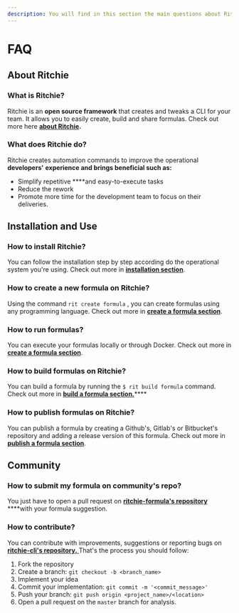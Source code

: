 ```yaml
---
description: You will find in this section the main questions about Ritchie.
---
```


# FAQ

## About Ritchie

### What is Ritchie?

Ritchie is an **open source framework** that creates and tweaks a CLI for your team. It allows you to easily create, build and share formulas. Check out more here [**about Ritchie**](about-ritchie.md)**.**

### What does Ritchie do?

Ritchie creates automation commands to improve the operational **developers'** **experience and brings beneficial such as:**

* Simplify repetitive ****and easy-to-execute tasks
* Reduce the rework 
* Promote more time for the development team to focus on their deliveries.

## Installation and Use

### How to install Ritchie? 

You can follow the installation step by step according do the operational system you're using. Check out more in [**installation section**](getting-started/install-cli/). 

### How to create a new formula on Ritchie?

Using the command `rit create formula` , you can create formulas using any programming language. Check out more in [**create a formula section**](tutorials/formulas/how-to-create-formulas.md). 

### How to run formulas?

You can execute your formulas locally or through Docker. Check out more in [**create a formula section**](tutorials/formulas/how-to-create-formulas.md). 

### How to build formulas on Ritchie? 

You can build a formula by running the `$ rit build formula` command. Check out more in [**build a formula section.**](tutorials/formulas/how-to-build-formulas.md)\*\*\*\*

### How to publish formulas on Ritchie?

You can publish a formula by creating a Github's, Gitlab's or Bitbucket's repository and adding a release version of this formula. Check out more in [**publish a formula section**](tutorials/formulas/how-to-publish-formulas.md).

## Community

### How to submit my formula on community's repo?

You just have to open a pull request on [**ritchie-formula's repository** ](https://github.com/ZupIT/ritchie-formulas) ****with your formula suggestion. 

### How to contribute?

You can contribute with improvements, suggestions or reporting bugs on[ **ritchie-cli's repository.** ](https://github.com/ZupIT/ritchie-cli)That's the process you should follow:

1. Fork the repository
2. Create a branch: `git checkout -b <branch_name>`
3. Implement your idea
4. Commit your implementation: `git commit -m '<commit_message>'`
5. Push your branch: `git push origin <project_name>/<location>`
6. Open a pull request on the `master` branch for analysis.

